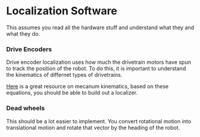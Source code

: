 # Localization Software

This assumes you read all the hardware stuff and understand what they and what they do.

### Drive Encoders

Drive encoder localization uses how much the drivetrain motors have spun to track the position of the robot. To do this, it is important to understand the kinematics of differnet types of drivetrains.

[Here](https://research.ijcaonline.org/volume113/number3/pxc3901586.pdf) is a great resource on mecanum kinematics, based on these equations, you should be able to build out a localizer.

### Dead wheels

This should be a lot easier to implement. You convert rotational motion into translational motion and rotate that vector by the heading of the robot.